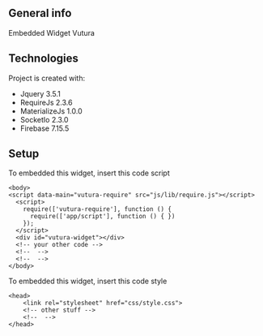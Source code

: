 ## General info
Embedded Widget Vutura
	
## Technologies
Project is created with:
* Jquery 3.5.1
* RequireJs 2.3.6
* MaterializeJs 1.0.0
* SocketIo 2.3.0
* Firebase 7.15.5

	
## Setup
To embedded this widget, insert this code script

```
<body>
<script data-main="vutura-require" src="js/lib/require.js"></script>
  <script>
    require(['vutura-require'], function () {
      require(['app/script'], function () { })
    });
  </script>
  <div id="vutura-widget"></div>
  <!-- your other code -->
  <!--  -->
  <!--  -->
</body>
```
To embedded this widget, insert this code style

```
<head>
    <link rel="stylesheet" href="css/style.css">
    <!-- other stuff -->
    <!--  -->
</head>
```